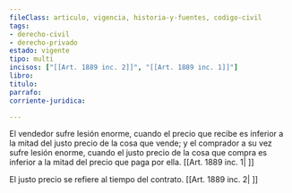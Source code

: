 ```yaml
---
fileClass: articulo, vigencia, historia-y-fuentes, codigo-civil
tags:
- derecho-civil
- derecho-privado
estado: vigente
tipo: multi
incisos: ["[[Art. 1889 inc. 2]]", "[[Art. 1889 inc. 1]]"]
libro:
titulo:
parrafo:
corriente-juridica:

---
```

El vendedor sufre lesión enorme, cuando el precio que recibe es inferior a la mitad del justo precio de la cosa que vende; y el comprador a su vez sufre lesión enorme, cuando el justo precio de la cosa que compra es inferior a la mitad del precio que paga por ella. [[Art. 1889 inc. 1| ]]

El justo precio se refiere al tiempo del contrato. [[Art. 1889 inc. 2| ]]
